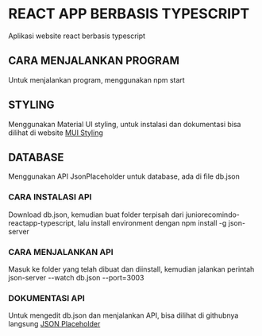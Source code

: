 # REACT APP BERBASIS TYPESCRIPT

Aplikasi website react berbasis typescript

## CARA MENJALANKAN PROGRAM

Untuk menjalankan program, menggunakan npm start

## STYLING

Menggunakan Material UI styling, untuk instalasi dan dokumentasi bisa dilihat di website [MUI Styling](https://mui.com/system/styles/basics/)

## DATABASE

Menggunakan API JsonPlaceholder untuk database, ada di file db.json

### CARA INSTALASI API

Download db.json, kemudian buat folder terpisah dari juniorecomindo-reactapp-typescript, lalu install environment dengan npm install -g json-server

### CARA MENJALANKAN API

Masuk ke folder yang telah dibuat dan diinstall, kemudian jalankan perintah json-server --watch db.json --port=3003

### DOKUMENTASI API

Untuk mengedit db.json dan menjalankan API, bisa dilihat di githubnya langsung [JSON Placeholder](https://github.com/typicode/json-server)
